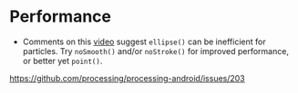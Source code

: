 # Performance

* Comments on this [video](https://youtu.be/NZG3g0NRR4I) suggest `ellipse()` can be inefficient for particles. Try `noSmooth()` and/or `noStroke()` for improved performance, or better yet `point()`.




https://github.com/processing/processing-android/issues/203
